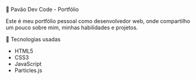 🧠 Pavão Dev Code - Portfólio

Este é meu portfólio pessoal como desenvolvedor web, onde compartilho um pouco sobre mim, minhas habilidades e projetos.

🚀 Tecnologias usadas

- HTML5  
- CSS3  
- JavaScript  
- Particles.js  
